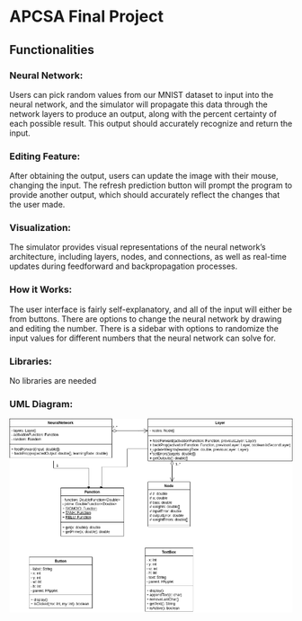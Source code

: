 # APCSA Final Project

## Functionalities

### Neural Network:
Users can pick random values from our MNIST dataset to input into the neural network, and the simulator will propagate this data through the network layers to produce an output, along with the percent certainty of each possible result. This output should accurately recognize and return the input.

### Editing Feature:
After obtaining the output, users can update the image with their mouse, changing the input. The refresh prediction button will prompt the program to provide another output, which should accurately reflect the changes that the user made.

### Visualization:
The simulator provides visual representations of the neural network’s architecture, including layers, nodes, and connections, as well as real-time updates during feedforward and backpropagation processes.

### How it Works:
The user interface is fairly self-explanatory, and all of the input will either be from buttons. 
There are options to change the neural network by drawing and editing the number.
There is a sidebar with options to randomize the input values for different numbers that the neural network can solve for.	

### Libraries:
No libraries are needed 

### UML Diagram:

![image](UML.png)